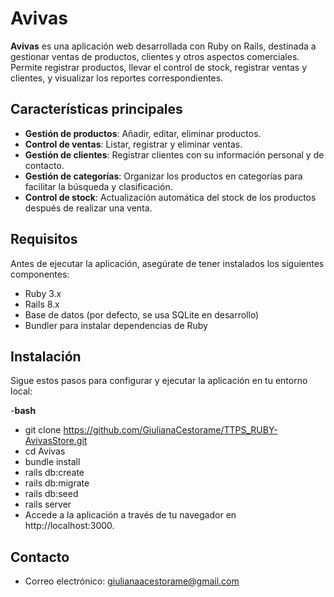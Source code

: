 # Avivas

**Avivas** es una aplicación web desarrollada con Ruby on Rails, destinada a gestionar ventas de productos, clientes y otros aspectos comerciales. Permite registrar productos, llevar el control de stock, registrar ventas y clientes, y visualizar los reportes correspondientes.

## Características principales

- **Gestión de productos**: Añadir, editar, eliminar productos.
- **Control de ventas**: Listar, registrar y eliminar ventas.
- **Gestión de clientes**: Registrar clientes con su información personal y de contacto.
- **Gestión de categorías**: Organizar los productos en categorías para facilitar la búsqueda y clasificación.
- **Control de stock**: Actualización automática del stock de los productos después de realizar una venta.

## Requisitos

Antes de ejecutar la aplicación, asegúrate de tener instalados los siguientes componentes:

- Ruby 3.x 
- Rails 8.x
- Base de datos (por defecto, se usa SQLite en desarrollo)
- Bundler para instalar dependencias de Ruby

## Instalación
Sigue estos pasos para configurar y ejecutar la aplicación en tu entorno local:

-**bash**
- git clone https://github.com/GiulianaCestorame/TTPS_RUBY-AvivasStore.git
- cd Avivas
- bundle install
- rails db:create
- rails db:migrate
- rails db:seed
- rails server
- Accede a la aplicación a través de tu navegador en http://localhost:3000.


## Contacto
- Correo electrónico: giulianaacestorame@gmail.com


